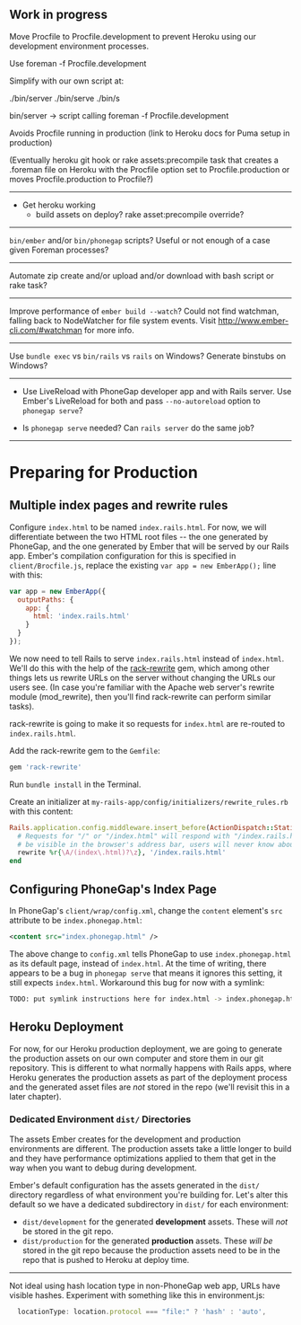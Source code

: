 Work in progress
----------------

Move Procfile to Procfile.development to prevent Heroku using our development environment processes.

Use foreman -f Procfile.development

Simplify with our own script at:

./bin/server
./bin/serve
./bin/s

bin/server -> script calling foreman -f Procfile.development

Avoids Procfile running in production (link to Heroku docs for Puma setup in production)

(Eventually heroku git hook or rake assets:precompile task that creates a .foreman file
on Heroku with the Procfile option set to Procfile.production or moves Procfile.production to Procfile?)

---


- Get heroku working
  - build assets on deploy? rake asset:precompile override?

---

`bin/ember` and/or `bin/phonegap` scripts? Useful or not enough of a case given Foreman processes?

---

Automate zip create and/or upload and/or download with bash script or rake task?

---

Improve performance of `ember build --watch`? Could not find watchman, falling back to NodeWatcher for file system events. Visit http://www.ember-cli.com/#watchman for more info.

---

Use `bundle exec` vs `bin/rails` vs `rails` on Windows? Generate binstubs on Windows?

---

- Use LiveReload with PhoneGap developer app and with Rails server. Use Ember's LiveReload for both and pass `--no-autoreload` option to `phonegap serve`?

- Is `phonegap serve` needed? Can `rails server` do the same job?

---

# Preparing for Production


## Multiple index pages and rewrite rules

Configure `index.html` to be named `index.rails.html`. For now, we will differentiate between the two HTML root files -- the one generated by PhoneGap, and the one generated by Ember that will be served by our Rails app. Ember's compilation configuration for this is specified in `client/Brocfile.js`, replace the existing `var app = new EmberApp();` line with this:

```javascript
var app = new EmberApp({
  outputPaths: {
    app: {
      html: 'index.rails.html'
    }
  }
});
```

We now need to tell Rails to serve `index.rails.html` instead of `index.html`. We'll do this with the help of the [rack-rewrite](https://github.com/jtrupiano/rack-rewrite) gem, which among other things lets us rewrite URLs on the server without changing the URLs our users see. (In case you're familiar with the Apache web server's rewrite module (mod_rewrite), then you'll find rack-rewrite can perform similar tasks).

rack-rewrite is going to make it so requests for `index.html` are re-routed to `index.rails.html`.

Add the rack-rewrite gem to the `Gemfile`:

```ruby
gem 'rack-rewrite'
```

Run `bundle install` in the Terminal.

Create an initializer at `my-rails-app/config/initializers/rewrite_rules.rb` with this content:

```ruby
Rails.application.config.middleware.insert_before(ActionDispatch::Static, Rack::Rewrite) do
  # Requests for "/" or "/index.html" will respond with "/index.rails.html". This won't
  # be visible in the browser's address bar, users will never know about it.
  rewrite %r{\A/(index\.html)?\z}, '/index.rails.html'
end
```

## Configuring PhoneGap's Index Page

In PhoneGap's `client/wrap/config.xml`, change the `content` element's `src` attribute to be `index.phonegap.html`:

```xml
<content src="index.phonegap.html" />
```

The above change to `config.xml` tells PhoneGap to use `index.phonegap.html` as its default page, instead of `index.html`. At the time of writing, there appears to be a bug in `phonegap serve` that means it ignores this setting, it still expects `index.html`. Workaround this bug for now with a symlink:

```bash
TODO: put symlink instructions here for index.html -> index.phonegap.html
```

## Heroku Deployment

For now, for our Heroku production deployment, we are going to generate the production assets on our own computer and store them in our git repository. This is different to what normally happens with Rails apps, where Heroku generates the production assets as part of the deployment process and the generated asset files are *not* stored in the repo (we'll revisit this in a later chapter).

### Dedicated Environment `dist/` Directories

The assets Ember creates for the development and production environments are different. The production assets take a little longer to build and they have performance optimizations applied to them that get in the way when you want to debug during development.

Ember's default configuration has the assets generated in the `dist/` directory regardless of what environment you're building for. Let's alter this default so we have a dedicated subdirectory in `dist/` for each environment:

- `dist/development` for the generated **development** assets. These will *not* be stored in the git repo.
- `dist/production` for the generated **production** assets. These *will be* stored in the git repo because the production assets need to be in the repo that is pushed to Heroku at deploy time.


---

Not ideal using hash location type in non-PhoneGap web app, URLs have visible hashes. Experiment with something like this in environment.js:

```javascript
  locationType: location.protocol === "file:" ? 'hash' : 'auto',
```

